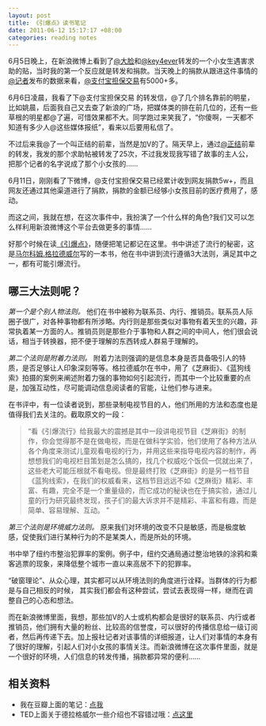 ```yaml
---
layout: post
title: 《引爆点》读书笔记
date: 2011-06-12 15:17:17 +08:00
categories: reading notes
---
```

6月5日晚上，在新浪微博上看到了[@大脸][tolyer]和[@key4ever][]转发的一个小女生遇害求助的贴，当时我的第一个反应就是转发和捐款。当天晚上的捐款从跟进这件事情的[@记者][luocaixia]发布的数据来看，[@支付宝担保交易][alipaymm]有5000+多。

6月6日凌晨，我看了下@支付宝担保交易 的转发信，@了几个排名靠前的明星，比如姚晨，后面我自己又去查了新浪的广场，把媒体类的排在前几位的，还有一些草根的明星都@了遍，可惜效果都不大。同学跑过来笑我了，“你傻啊，一天都不知道有多少人@这些媒体报纸”，看来以后要用私信了。

不过后来我@了一个叫正结的前辈，当然是加V的了。隔天早上，通过[@正结][adzcat]前辈的转发，我发的那个求助帖被转发了25次，不过我发现我写错了故事的主人公，把那个记者的名字说成了那个小女孩的……
<!--more-->
6月11日，刚刚看了下微博，@支付宝担保交易已经累计收到网友捐款5w+，而且网友还通过其他渠道进行了捐款，捐款的金额已经够小女孩目前的医疗费用了，感动。

而这之间，我就在想，在这次事件中，我扮演了一个什么样的角色?我们又可以怎么样利用新浪微博这个平台去做更多的事情……

好那个时候在读[《引爆点》][book]，随便把笔记都记在这里。书中讲述了流行的秘密，这是[马尔科姆.格拉德威尔][author]写的一本书，他在书中讲到流行遵循3大法则，满足其中之一，都有可能引爆流行。

哪三大法则呢？
----------------

*第一个是个别人物法则。*
他们在书中被称为联系员、内行、推销员。联系员人际圈子很广，对各种事物都有所涉略。内行则是那些类似对事物有着天生的兴趣，非常执着某一方面的人。推销员则是那些介于事物和人群之间的中间人，他们很会说话，相当于转换器，把不便于理解的东西转成人群易于理解的。

*第二个法则是附着力法则。*
附着力法则强调的是信息本身是否具备吸引人的特质，是否足够让人印象深刻等等。格拉德威尔在书中，用了《芝麻街》、《蓝狗线索》拍摄的案例来阐述附着力强的事物如何引起流行，而其中一个比较重要的点是，加强互动性，尽可能调动信息阅读者的官能，让他们参与进来。</p>

在书评中，有一位读者说到，那些录制电视节目的人，他们所用的方法和态度也是值得我们去关注的。截取原文的一段：
>“看《引爆流行》给我最大的震撼是其中一段讲电视节目《芝麻街》的制作，你会觉得那不是在做电视，而是在做科学实验，他们使用了各种方法从各个角度来测试儿童观看电视的行为，并用这些来指导电视内容的制作，再想想我们的电视栏目策划是怎么搞的，找几个权威吃个饭侃一侃就出来了，这些老大可能压根就不看电视。但是最终打败《芝麻街》的是另一档节目《蓝狗线索》，在我们的权威看来，这档节目远远不如《芝麻街》精彩、丰富、有趣，完全不是一个重量级的，而它成功的秘诀也在于搞实验，通过儿童的行为研究最终发现，孩子们的最大诉求并不是精彩、丰富和有趣，而是简单、容易理解、互动。 ”

*第三个法则是环境威力法则。*
原来我们对环境的改变不只是敏感，而是极度敏感，促使我们进行某种行为的不是某类人，而是所处的环境。

书中举了纽约市整治犯罪率的案例。例子中，纽约交通局通过整治地铁的涂鸦和乘客逃票的现象，来降低整个城市一直以来高居不下的犯罪率。

“破窗理论”、从众心理，其实都可以从环境法则的角度进行诠释。当群体的行为都是与自己相反的时候， 其实我们都会有这种尝试，尝试去表现得一样，继而在调整自己的心态和想法。

而在新浪微博里面，我想，那些加V的人士或机构都会是很好的联系员、内行或者推销员，他们拥有大量的粉丝、比较高的信誉度，可以很好的传播信息给一级订阅者，然后再传递下去。加上报社记者对该事情的详细报道，让人们对事情的本身有了很好的理解，引起人们对小女孩的事情关注。而新浪微博在这次事件里面，就是一个很好的环境，人们信息的转发传播，捐款都异常的便利……

相关资料
--------
- 我在豆瓣上面的笔记：[点我][douban_notes]
- TED上面关于德拉格威尔一些介绍也不容错过哦：[点这里][ted]

[tolyer]:http://weibo.com/tolyer
[@key4ever]:http://weibo.com/key4ever
[luocaixia]:http://weibo.com/luocaixia
[alipaymm]:http://weibo.com/alipaymm
[adzcat]:http://weibo.com/adzcat
[ted]:http://www.tedtochina.com/2009/07/02/outliers_1
[douban_notes]:http://book.douban.com/annotation/13303287/
[book]:http://book.douban.com/subject/1473323
[author]:http://www.gladwell.com/bio.html

